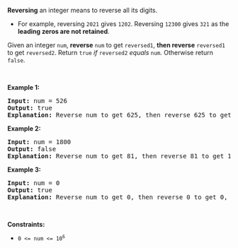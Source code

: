 <div><p><strong>Reversing</strong> an integer means to reverse all its digits.</p>

<ul>
	<li>For example, reversing <code>2021</code> gives <code>1202</code>. Reversing <code>12300</code> gives <code>321</code> as the <strong>leading zeros are not retained</strong>.</li>
</ul>

<p>Given an integer <code>num</code>, <strong>reverse</strong> <code>num</code> to get <code>reversed1</code>, <strong>then reverse</strong> <code>reversed1</code> to get <code>reversed2</code>. Return <code>true</code> <em>if</em> <code>reversed2</code> <em>equals</em> <code>num</code>. Otherwise return <code>false</code>.</p>

<p>&nbsp;</p>
<p><strong>Example 1:</strong></p>

<pre><strong>Input:</strong> num = 526
<strong>Output:</strong> true
<strong>Explanation:</strong> Reverse num to get 625, then reverse 625 to get 526, which equals num.
</pre>

<p><strong>Example 2:</strong></p>

<pre><strong>Input:</strong> num = 1800
<strong>Output:</strong> false
<strong>Explanation:</strong> Reverse num to get 81, then reverse 81 to get 18, which does not equal num.
</pre>

<p><strong>Example 3:</strong></p>

<pre><strong>Input:</strong> num = 0
<strong>Output:</strong> true
<strong>Explanation:</strong> Reverse num to get 0, then reverse 0 to get 0, which equals num.
</pre>

<p>&nbsp;</p>
<p><strong>Constraints:</strong></p>

<ul>
	<li><code>0 &lt;= num &lt;= 10<sup>6</sup></code></li>
</ul>
</div>